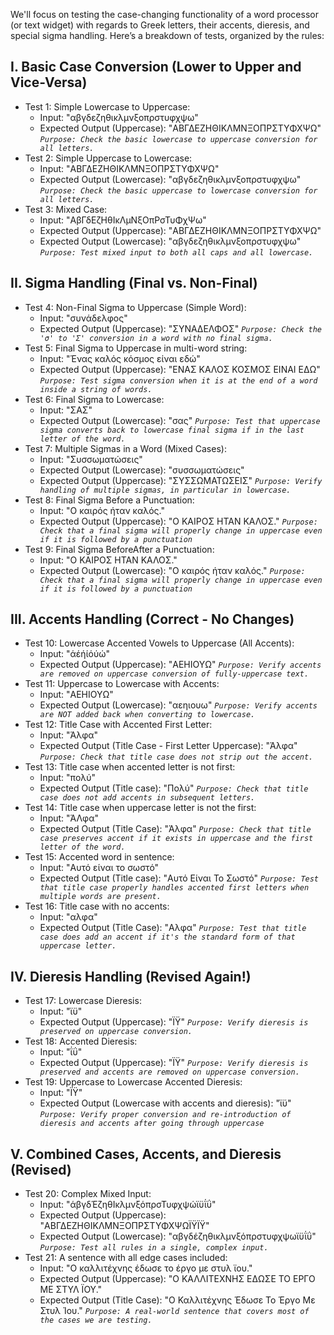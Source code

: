 We'll focus on testing the case-changing functionality of a word processor (or text widget) with regards to Greek letters, their accents, dieresis, and special sigma handling.
Here’s a breakdown of tests, organized by the rules:
## I. Basic Case Conversion (Lower to Upper and Vice-Versa)
- Test 1: Simple Lowercase to Uppercase:
	- Input: "αβγδεζηθικλμνξοπρστυφχψω"
	- Expected Output (Uppercase): "ΑΒΓΔΕΖΗΘΙΚΛΜΝΞΟΠΡΣΤΥΦΧΨΩ"
*`Purpose: Check the basic lowercase to uppercase conversion for all letters.`*
- Test 2: Simple Uppercase to Lowercase:
	- Input: "ΑΒΓΔΕΖΗΘΙΚΛΜΝΞΟΠΡΣΤΥΦΧΨΩ"
	- Expected Output (Lowercase): "αβγδεζηθικλμνξοπρστυφχψω"
*`Purpose: Check the basic uppercase to lowercase conversion for all letters.`*
- Test 3: Mixed Case:
	- Input: "ΑβΓδΕζΗθΙκΛμΝξΟπΡσΤυΦχΨω"
	- Expected Output (Uppercase): "ΑΒΓΔΕΖΗΘΙΚΛΜΝΞΟΠΡΣΤΥΦΧΨΩ"
	- Expected Output (Lowercase): "αβγδεζηθικλμνξοπρστυφχψω"
*`Purpose: Test mixed input to both all caps and all lowercase.`*
## II. Sigma Handling (Final vs. Non-Final)
- Test 4: Non-Final Sigma to Uppercase (Simple Word):
	- Input: "συνάδελφος"
	- Expected Output (Uppercase): "ΣΥΝΑΔΕΛΦΟΣ"
*`Purpose: Check the 'σ' to 'Σ' conversion in a word with no final sigma.`*
- Test 5: Final Sigma to Uppercase in multi-word string:
	- Input: "Ένας καλός κόσμος είναι εδώ"
	- Expected Output (Uppercase): "ΕΝΑΣ ΚΑΛΟΣ ΚΟΣΜΟΣ ΕΙΝΑΙ ΕΔΩ"
*`Purpose: Test sigma conversion when it is at the end of a word inside a string of words.`*
- Test 6: Final Sigma to Lowercase:
	- Input: "ΣΑΣ"
	- Expected Output (Lowercase): "σας"
*`Purpose: Test that uppercase sigma converts back to lowercase final sigma if in the last letter of the word.`*
- Test 7: Multiple Sigmas in a Word (Mixed Cases):
	- Input: "Συσσωματώσεις"
	- Expected Output (Lowercase): "συσσωματώσεις"
	- Expected Output (Uppercase): "ΣΥΣΣΩΜΑΤΩΣΕΙΣ"
*`Purpose: Verify handling of multiple sigmas, in particular in lowercase.`*
- Test 8: Final Sigma Before a Punctuation:
	- Input: "Ο καιρός ήταν καλός."
	- Expected Output (Uppercase): "Ο ΚΑΙΡΟΣ ΗΤΑΝ ΚΑΛΟΣ."
*`Purpose: Check that a final sigma will properly change in uppercase even if it is followed by a punctuation`*
- Test 9: Final Sigma BeforeAfter a Punctuation:
	- Input: "Ο ΚΑΙΡΟΣ ΗΤΑΝ ΚΑΛΟΣ."
	- Expected Output (Lowercase): "Ο καιρός ήταν καλός."
*`Purpose: Check that a final sigma will properly change in uppercase even if it is followed by a punctuation`*
## III. Accents Handling (Correct - No Changes)
- Test 10: Lowercase Accented Vowels to Uppercase (All Accents):
	- Input: "άέήίόύώ"
	- Expected Output (Uppercase): "ΑΕΗΙΟΥΩ"
*`Purpose: Verify accents are removed on uppercase conversion of fully-uppercase text.`*
- Test 11: Uppercase to Lowercase with Accents:
	- Input: "ΑΕΗΙΟΥΩ"
	- Expected Output (Lowercase): "αεηιουω"
*`Purpose: Verify accents are NOT added back when converting to lowercase.`*
- Test 12: Title Case with Accented First Letter:
	- Input: "Άλφα"
	- Expected Output (Title Case - First Letter Uppercase): "Άλφα"
*`Purpose: Check that title case does not strip out the accent.`*
- Test 13: Title case when accented letter is not first:
	- Input: "πολύ"
	- Expected Output (Title case): "Πολύ"
*`Purpose: Check that title case does not add accents in subsequent letters.`*
- Test 14: Title case when uppercase letter is not the first:
	- Input: "ΆΛφα"
	- Expected Output (Title Case): "Άλφα"
*`Purpose: Check that title case preserves accent if it exists in uppercase and the first letter of the word.`*
- Test 15: Accented word in sentence:
	- Input: "Αυτό είναι το σωστό"
	- Expected Output (Title case): "Αυτό Είναι Το Σωστό"
*`Purpose: Test that title case properly handles accented first letters when multiple words are present.`*
- Test 16: Title case with no accents:
	- Input: "αλφα"
	- Expected Output (Title Case): "Αλφα"
*`Purpose: Test that title case does add an accent if it's the standard form of that uppercase letter.`*
## IV. Dieresis Handling (Revised Again!)
- Test 17: Lowercase Dieresis:
	- Input: "ϊϋ"
	- Expected Output (Uppercase): "ΪΫ"
*`Purpose: Verify dieresis is preserved on uppercase conversion.`*
- Test 18: Accented Dieresis:
	- Input: "ΐΰ"
	- Expected Output (Uppercase): "ΪΫ"
*`Purpose: Verify dieresis is preserved and accents are removed on uppercase conversion.`*
- Test 19: Uppercase to Lowercase Accented Dieresis:
	- Input: "ΪΫ"
	- Expected Output (Lowercase with accents and dieresis): "ϊϋ"
*`Purpose: Verify proper conversion and re-introduction of dieresis and accents after going through uppercase`*
## V. Combined Cases, Accents, and Dieresis (Revised)
- Test 20: Complex Mixed Input:
	- Input: "άβγδΈζηθΙκλμνξόπρσΤυφχψώϊϋΐΰ"
	- Expected Output (Uppercase): "ΑΒΓΔΕΖΗΘΙΚΛΜΝΞΟΠΡΣΤΥΦΧΨΩΪΫΪΫ"
	- Expected Output (Lowercase): "αβγδέζηθικλμνξόπρστυφχψωϊϋΐΰ"
*`Purpose: Test all rules in a single, complex input.`*
- Test 21: A sentence with all edge cases included:
	- Input: "Ο καλλιτέχνης έδωσε το έργο με στυλ ϊου."
	- Expected Output (Uppercase): "Ο ΚΑΛΛΙΤΕΧΝΗΣ ΕΔΩΣΕ ΤΟ ΕΡΓΟ ΜΕ ΣΤΥΛ ΪΟΥ."
	- Expected Output (Title Case): "Ο Καλλιτέχνης Έδωσε Το Έργο Με Στυλ Ίου."
*`Purpose: A real-world sentence that covers most of the cases we are testing.`*